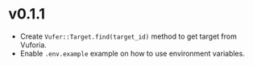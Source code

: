 # v0.1.1

- Create `Vufer::Target.find(target_id)` method to get target from Vuforia.
- Enable `.env.example` example on how to use environment variables.
